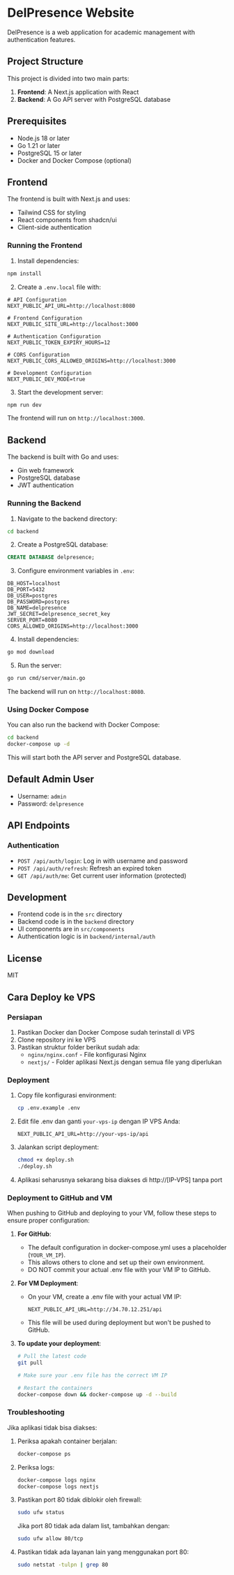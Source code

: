 # DelPresence Website

DelPresence is a web application for academic management with authentication features.

## Project Structure

This project is divided into two main parts:

1. **Frontend**: A Next.js application with React
2. **Backend**: A Go API server with PostgreSQL database

## Prerequisites

- Node.js 18 or later
- Go 1.21 or later
- PostgreSQL 15 or later
- Docker and Docker Compose (optional)

## Frontend

The frontend is built with Next.js and uses:

- Tailwind CSS for styling
- React components from shadcn/ui
- Client-side authentication

### Running the Frontend

1. Install dependencies:

```bash
npm install
```

2. Create a `.env.local` file with:

```
# API Configuration
NEXT_PUBLIC_API_URL=http://localhost:8080

# Frontend Configuration
NEXT_PUBLIC_SITE_URL=http://localhost:3000

# Authentication Configuration
NEXT_PUBLIC_TOKEN_EXPIRY_HOURS=12

# CORS Configuration
NEXT_PUBLIC_CORS_ALLOWED_ORIGINS=http://localhost:3000

# Development Configuration
NEXT_PUBLIC_DEV_MODE=true
```

3. Start the development server:

```bash
npm run dev
```

The frontend will run on `http://localhost:3000`.

## Backend

The backend is built with Go and uses:

- Gin web framework
- PostgreSQL database
- JWT authentication

### Running the Backend

1. Navigate to the backend directory:

```bash
cd backend
```

2. Create a PostgreSQL database:

```sql
CREATE DATABASE delpresence;
```

3. Configure environment variables in `.env`:

```
DB_HOST=localhost
DB_PORT=5432
DB_USER=postgres
DB_PASSWORD=postgres
DB_NAME=delpresence
JWT_SECRET=delpresence_secret_key
SERVER_PORT=8080
CORS_ALLOWED_ORIGINS=http://localhost:3000
```

4. Install dependencies:

```bash
go mod download
```

5. Run the server:

```bash
go run cmd/server/main.go
```

The backend will run on `http://localhost:8080`.

### Using Docker Compose

You can also run the backend with Docker Compose:

```bash
cd backend
docker-compose up -d
```

This will start both the API server and PostgreSQL database.

## Default Admin User

- Username: `admin`
- Password: `delpresence`

## API Endpoints

### Authentication

- `POST /api/auth/login`: Log in with username and password
- `POST /api/auth/refresh`: Refresh an expired token
- `GET /api/auth/me`: Get current user information (protected)

## Development

- Frontend code is in the `src` directory
- Backend code is in the `backend` directory
- UI components are in `src/components`
- Authentication logic is in `backend/internal/auth`

## License

MIT

## Cara Deploy ke VPS

### Persiapan
1. Pastikan Docker dan Docker Compose sudah terinstall di VPS
2. Clone repository ini ke VPS
3. Pastikan struktur folder berikut sudah ada:
   - `nginx/nginx.conf` - File konfigurasi Nginx
   - `nextjs/` - Folder aplikasi Next.js dengan semua file yang diperlukan

### Deployment

1. Copy file konfigurasi environment:
   ```bash
   cp .env.example .env
   ```

2. Edit file .env dan ganti `your-vps-ip` dengan IP VPS Anda:
   ```
   NEXT_PUBLIC_API_URL=http://your-vps-ip/api
   ```

3. Jalankan script deployment:
   ```bash
   chmod +x deploy.sh
   ./deploy.sh
   ```

4. Aplikasi seharusnya sekarang bisa diakses di http://[IP-VPS] tanpa port

### Deployment to GitHub and VM

When pushing to GitHub and deploying to your VM, follow these steps to ensure proper configuration:

1. **For GitHub**: 
   - The default configuration in docker-compose.yml uses a placeholder (`YOUR_VM_IP`).
   - This allows others to clone and set up their own environment.
   - DO NOT commit your actual .env file with your VM IP to GitHub.

2. **For VM Deployment**:
   - On your VM, create a .env file with your actual VM IP:
     ```
     NEXT_PUBLIC_API_URL=http://34.70.12.251/api
     ```
   - This file will be used during deployment but won't be pushed to GitHub.

3. **To update your deployment**:
   ```bash
   # Pull the latest code
   git pull
   
   # Make sure your .env file has the correct VM IP
   
   # Restart the containers
   docker-compose down && docker-compose up -d --build
   ```

### Troubleshooting

Jika aplikasi tidak bisa diakses:

1. Periksa apakah container berjalan:
   ```bash
   docker-compose ps
   ```

2. Periksa logs:
   ```bash
   docker-compose logs nginx
   docker-compose logs nextjs
   ```

3. Pastikan port 80 tidak diblokir oleh firewall:
   ```bash
   sudo ufw status
   ```
   Jika port 80 tidak ada dalam list, tambahkan dengan:
   ```bash
   sudo ufw allow 80/tcp
   ```

4. Pastikan tidak ada layanan lain yang menggunakan port 80:
   ```bash
   sudo netstat -tulpn | grep 80
   ```
